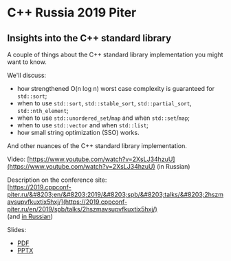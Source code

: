 # C++ Russia 2019 Piter

## Insights into the C++ standard library

A couple of things about the C++ standard library implementation you might want to know.

We'll discuss:

* how strengthened O(n log n) worst case complexity is guaranteed for `std::sort`;
* when to use `std::sort`, `std::stable_sort`, `std::partial_sort`, `std::nth_element`;
* when to use `std::unordered_set`/`map` and when `std::set`/`map`;
* when to use `std::vector` and when `std::list`;
* how small string optimization (SSO) works.

And other nuances of the C++ standard library implementation.

Video: [https://www.youtube.com/watch?v=2XsLJ34hzuU](https://www.youtube.com/watch?v=2XsLJ34hzuU) (in Russian)

Description on the conference site:  
[https://2019.cppconf-piter.ru/&#8203;en/&#8203;2019/&#8203;spb/&#8203;talks/&#8203;2hszmavsupvfkuxtix5hxj/](https://2019.cppconf-piter.ru/en/2019/spb/talks/2hszmavsupvfkuxtix5hxj/)  
(and [in Russian](https://2019.cppconf-piter.ru/2019/spb/talks/2hszmavsupvfkuxtix5hxj/))

Slides:
* [PDF](Insights%20into%20the%20C++%20standard%20library.pdf)
* [PPTX](Insights%20into%20the%20C++%20standard%20library.pptx)
